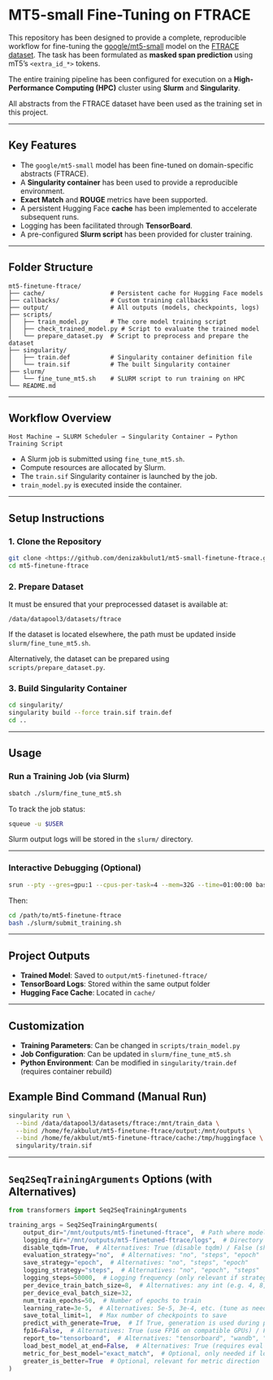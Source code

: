 # MT5-small Fine-Tuning on FTRACE

This repository has been designed to provide a complete, reproducible workflow for fine-tuning the [google/mt5-small](https://huggingface.co/google/mt5-small) model on the [FTRACE dataset](https://huggingface.co/datasets/ekinakyurek/ftrace). The task has been formulated as **masked span prediction** using mT5’s `<extra_id_*>` tokens.

The entire training pipeline has been configured for execution on a **High-Performance Computing (HPC)** cluster using **Slurm** and **Singularity**.

All abstracts from the FTRACE dataset have been used as the training set in this project.

---

## Key Features

- The `google/mt5-small` model has been fine-tuned on domain-specific abstracts (FTRACE).
- A **Singularity container** has been used to provide a reproducible environment.
- **Exact Match** and **ROUGE** metrics have been supported.
- A persistent Hugging Face **cache** has been implemented to accelerate subsequent runs.
- Logging has been facilitated through **TensorBoard**.
- A pre-configured **Slurm script** has been provided for cluster training.

---

## Folder Structure

```
mt5-finetune-ftrace/
├── cache/                  # Persistent cache for Hugging Face models
├── callbacks/              # Custom training callbacks
├── output/                 # All outputs (models, checkpoints, logs)
├── scripts/
│   ├── train_model.py      # The core model training script
│   ├── check_trained_model.py # Script to evaluate the trained model
│   └── prepare_dataset.py  # Script to preprocess and prepare the dataset
├── singularity/
│   ├── train.def           # Singularity container definition file
│   └── train.sif           # The built Singularity container
├── slurm/
│   └── fine_tune_mt5.sh    # SLURM script to run training on HPC
└── README.md
```

---

## Workflow Overview

```
Host Machine → SLURM Scheduler → Singularity Container → Python Training Script
```

- A Slurm job is submitted using `fine_tune_mt5.sh`.
- Compute resources are allocated by Slurm.
- The `train.sif` Singularity container is launched by the job.
- `train_model.py` is executed inside the container.

---

## Setup Instructions

### 1. Clone the Repository

```bash
git clone <https://github.com/denizakbulut1/mt5-small-finetune-ftrace.git>
cd mt5-finetune-ftrace
```

### 2. Prepare Dataset

It must be ensured that your preprocessed dataset is available at:

```
/data/datapool3/datasets/ftrace
```

If the dataset is located elsewhere, the path must be updated inside `slurm/fine_tune_mt5.sh`.

Alternatively, the dataset can be prepared using `scripts/prepare_dataset.py`.

### 3. Build Singularity Container

```bash
cd singularity/
singularity build --force train.sif train.def
cd ..
```

---

## Usage

### Run a Training Job (via Slurm)

```bash
sbatch ./slurm/fine_tune_mt5.sh
```

To track the job status:

```bash
squeue -u $USER
```

Slurm output logs will be stored in the `slurm/` directory.

---

### Interactive Debugging (Optional)

```bash
srun --pty --gres=gpu:1 --cpus-per-task=4 --mem=32G --time=01:00:00 bash -i
```

Then:

```bash
cd /path/to/mt5-finetune-ftrace
bash ./slurm/submit_training.sh
```

---

## Project Outputs

- **Trained Model**: Saved to `output/mt5-finetuned-ftrace/`
- **TensorBoard Logs**: Stored within the same output folder
- **Hugging Face Cache**: Located in `cache/`

---

## Customization

- **Training Parameters**: Can be changed in `scripts/train_model.py`
- **Job Configuration**: Can be updated in `slurm/fine_tune_mt5.sh`
- **Python Environment**: Can be modified in `singularity/train.def` (requires container rebuild)


## Example Bind Command (Manual Run)

```bash
singularity run \
  --bind /data/datapool3/datasets/ftrace:/mnt/train_data \
  --bind /home/fe/akbulut/mt5-finetune-ftrace/output:/mnt/outputs \
  --bind /home/fe/akbulut/mt5-finetune-ftrace/cache:/tmp/huggingface \
  singularity/train.sif
```

---

## `Seq2SeqTrainingArguments` Options (with Alternatives)

```python
from transformers import Seq2SeqTrainingArguments

training_args = Seq2SeqTrainingArguments(
    output_dir="/mnt/outputs/mt5-finetuned-ftrace",  # Path where model checkpoints will be written
    logging_dir="/mnt/outputs/mt5-finetuned-ftrace/logs",  # Directory for TensorBoard logs
    disable_tqdm=True,  # Alternatives: True (disable tqdm) / False (show progress bar)
    evaluation_strategy="no",  # Alternatives: "no", "steps", "epoch"
    save_strategy="epoch",  # Alternatives: "no", "steps", "epoch"
    logging_strategy="steps",  # Alternatives: "no", "epoch", "steps"
    logging_steps=50000,  # Logging frequency (only relevant if strategy is "steps")
    per_device_train_batch_size=8,  # Alternatives: any int (e.g. 4, 8, 16, 32) depending on GPU memory
    per_device_eval_batch_size=32,
    num_train_epochs=50,  # Number of epochs to train
    learning_rate=3e-5,  # Alternatives: 5e-5, 3e-4, etc. (tune as needed)
    save_total_limit=1,  # Max number of checkpoints to save
    predict_with_generate=True,  # If True, generation is used during prediction
    fp16=False,  # Alternatives: True (use FP16 on compatible GPUs) / False
    report_to="tensorboard",  # Alternatives: "tensorboard", "wandb", "none"
    load_best_model_at_end=False,  # Alternatives: True (requires eval + metric) / False
    metric_for_best_model="exact_match",  # Optional, only needed if load_best_model_at_end=True
    greater_is_better=True  # Optional, relevant for metric direction
)
```
